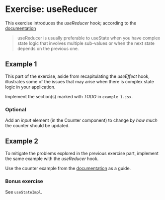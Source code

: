 # Exercise: useReducer

This exercise introduces the _useReducer_ hook; according to the [documentation](https://reactjs.org/docs/hooks-reference.html#usereducer)

> useReducer is usually preferable to useState when you have complex state logic that involves multiple sub-values or when the next state depends on the previous one.

## Example 1

This part of the exercise, aside from recapitulating the _useEffect_ hook, illustrates some of the issues that may arise when there is complex state logic in your application.

Implement the section(s) marked with _TODO_ in `example_1.jsx`.

### Optional

Add an _input_ element (in the Counter component) to change _by how much_ the counter should be updated.

## Example 2

To mitigate the problems explored in the previous exercise part, implement the same example with the _useReducer_ hook.

Use the counter example from the [documentation](https://reactjs.org/docs/hooks-reference.html#usereducer) as a guide.

### Bonus exercise

See `useStateImpl`.
